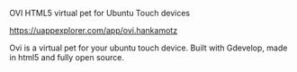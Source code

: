 OVI
HTML5 virtual pet for Ubuntu Touch devices

https://uappexplorer.com/app/ovi.hankamotz

Ovi is a virtual pet for your ubuntu touch device. Built with Gdevelop, made in html5 and fully open source.
